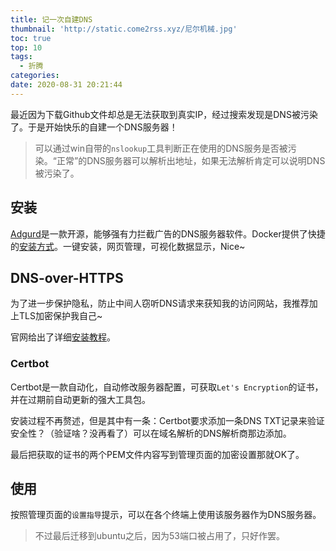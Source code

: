 ```yaml
---
title: 记一次自建DNS
thumbnail: 'http://static.come2rss.xyz/尼尔机械.jpg'
toc: true
top: 10
tags:
  - 折腾
categories:
date: 2020-08-31 20:21:44
---
```


最近因为下载Github文件却总是无法获取到真实IP，经过搜索发现是DNS被污染了。于是开始快乐的自建一个DNS服务器！
> 可以通过win自带的`nslookup`工具判断正在使用的DNS服务是否被污染。“正常”的DNS服务器可以解析出地址，如果无法解析肯定可以说明DNS被污染了。

<!-- more -->

## 安装

[Adgurd](https://github.com/AdguardTeam/AdGuardHome)是一款开源，能够强有力拦截广告的DNS服务器软件。Docker提供了快捷的[安装方式](https://hub.docker.com/r/adguard/adguardhome)。一键安装，网页管理，可视化数据显示，Nice~

## DNS-over-HTTPS

为了进一步保护隐私，防止中间人窃听DNS请求来获知我的访问网站，我推荐加上TLS加密保护我自己~

官网给出了详细[安装教程](https://github.com/AdguardTeam/AdGuardHome/wiki/Encryption)。

### Certbot

Certbot是一款自动化，自动修改服务器配置，可获取`Let's Encryption`的证书，并在过期前自动更新的强大工具包。

安装过程不再赘述，但是其中有一条：Certbot要求添加一条DNS TXT记录来验证安全性？（验证啥？没再看了）可以在域名解析的DNS解析商那边添加。

最后把获取的证书的两个PEM文件内容写到管理页面的加密设置那就OK了。

## 使用

按照管理页面的`设置指导`提示，可以在各个终端上使用该服务器作为DNS服务器。



> 不过最后迁移到ubuntu之后，因为53端口被占用了，只好作罢。